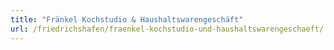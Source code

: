 ```yaml
---
title: "Fränkel Kochstudio & Haushaltswarengeschäft"
url: /friedrichshafen/fraenkel-kochstudio-und-haushaltswarengeschaeft/
---
```


